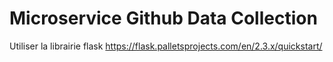 # Microservice Github Data Collection
Utiliser la librairie flask https://flask.palletsprojects.com/en/2.3.x/quickstart/
